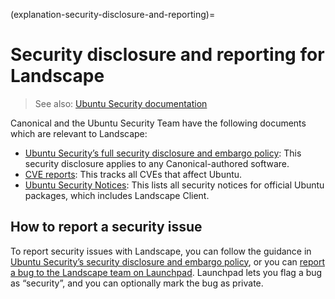 (explanation-security-disclosure-and-reporting)=
# Security disclosure and reporting for Landscape

> See also: [Ubuntu Security documentation](https://ubuntu.com/security)

Canonical and the Ubuntu Security Team have the following documents which are relevant to Landscape:

- [Ubuntu Security’s full security disclosure and embargo policy](https://ubuntu.com/security/disclosure-policy): This security disclosure applies to any Canonical-authored software.
- [CVE reports](https://ubuntu.com/security/cves): This tracks all CVEs that affect Ubuntu.
- [Ubuntu Security Notices](https://ubuntu.com/security/notices): This lists all security notices for official Ubuntu packages, which includes Landscape Client.

## How to report a security issue

To report security issues with Landscape, you can follow the guidance in [Ubuntu Security’s security disclosure and embargo policy](https://ubuntu.com/security/disclosure-policy), or you can [report a bug to the Landscape team on Launchpad](https://bugs.launchpad.net/landscape-project). Launchpad lets you flag a bug as “security”, and you can optionally mark the bug as private.

